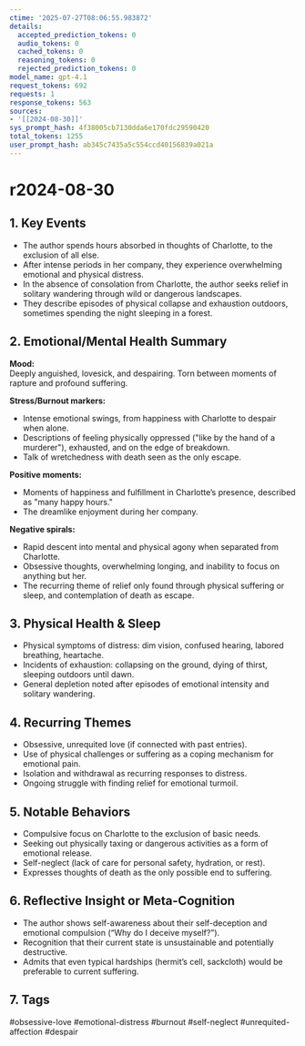 ```yaml
---
ctime: '2025-07-27T08:06:55.983872'
details:
  accepted_prediction_tokens: 0
  audio_tokens: 0
  cached_tokens: 0
  reasoning_tokens: 0
  rejected_prediction_tokens: 0
model_name: gpt-4.1
request_tokens: 692
requests: 1
response_tokens: 563
sources:
- '[[2024-08-30]]'
sys_prompt_hash: 4f38005cb7130dda6e170fdc29590420
total_tokens: 1255
user_prompt_hash: ab345c7435a5c554ccd40156839a021a
---
```

# r2024-08-30

## 1. Key Events
- The author spends hours absorbed in thoughts of Charlotte, to the exclusion of all else.
- After intense periods in her company, they experience overwhelming emotional and physical distress.
- In the absence of consolation from Charlotte, the author seeks relief in solitary wandering through wild or dangerous landscapes.
- They describe episodes of physical collapse and exhaustion outdoors, sometimes spending the night sleeping in a forest.

## 2. Emotional/Mental Health Summary

**Mood:**  
Deeply anguished, lovesick, and despairing. Torn between moments of rapture and profound suffering.

**Stress/Burnout markers:**  
- Intense emotional swings, from happiness with Charlotte to despair when alone.
- Descriptions of feeling physically oppressed ("like by the hand of a murderer"), exhausted, and on the edge of breakdown.
- Talk of wretchedness with death seen as the only escape.

**Positive moments:**  
- Moments of happiness and fulfillment in Charlotte’s presence, described as "many happy hours."
- The dreamlike enjoyment during her company.

**Negative spirals:**  
- Rapid descent into mental and physical agony when separated from Charlotte.
- Obsessive thoughts, overwhelming longing, and inability to focus on anything but her.
- The recurring theme of relief only found through physical suffering or sleep, and contemplation of death as escape.

## 3. Physical Health & Sleep

- Physical symptoms of distress: dim vision, confused hearing, labored breathing, heartache.
- Incidents of exhaustion: collapsing on the ground, dying of thirst, sleeping outdoors until dawn.
- General depletion noted after episodes of emotional intensity and solitary wandering.

## 4. Recurring Themes

- Obsessive, unrequited love (if connected with past entries).
- Use of physical challenges or suffering as a coping mechanism for emotional pain.
- Isolation and withdrawal as recurring responses to distress.
- Ongoing struggle with finding relief for emotional turmoil.

## 5. Notable Behaviors

- Compulsive focus on Charlotte to the exclusion of basic needs.
- Seeking out physically taxing or dangerous activities as a form of emotional release.
- Self-neglect (lack of care for personal safety, hydration, or rest).
- Expresses thoughts of death as the only possible end to suffering.

## 6. Reflective Insight or Meta-Cognition

- The author shows self-awareness about their self-deception and emotional compulsion (“Why do I deceive myself?”).
- Recognition that their current state is unsustainable and potentially destructive.
- Admits that even typical hardships (hermit’s cell, sackcloth) would be preferable to current suffering.

## 7. Tags

#obsessive-love #emotional-distress #burnout #self-neglect #unrequited-affection #despair